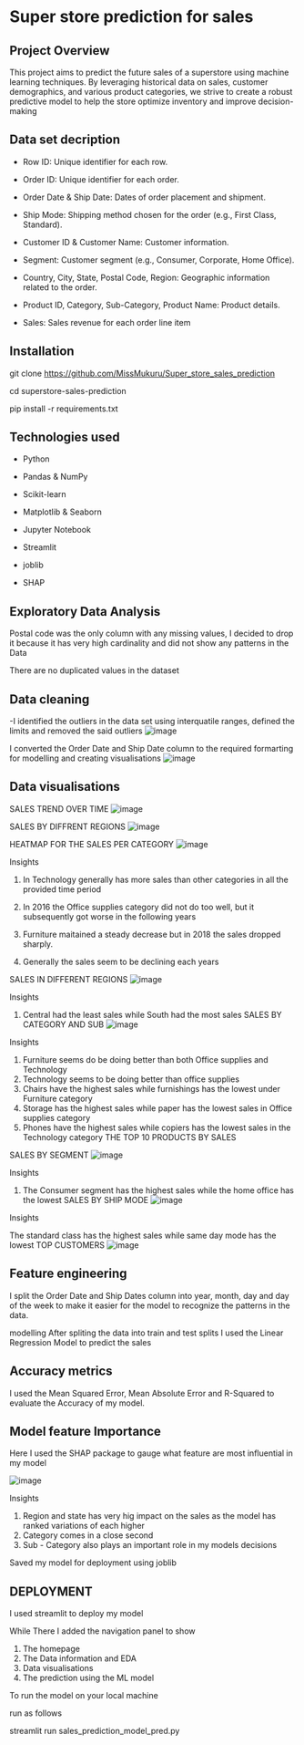 # Super store prediction for sales
## Project Overview

This project aims to predict the future sales of a superstore using machine learning techniques. 
By leveraging historical data on sales, customer demographics, and various product categories, we strive to create a robust predictive model to help the store optimize inventory and improve decision-making

## Data set decription
- Row ID: Unique identifier for each row.

- Order ID: Unique identifier for each order.

- Order Date & Ship Date: Dates of order placement and shipment.

- Ship Mode: Shipping method chosen for the order (e.g., First Class, Standard).

- Customer ID & Customer Name: Customer information.

- Segment: Customer segment (e.g., Consumer, Corporate, Home Office).

- Country, City, State, Postal Code, Region: Geographic information related to the order.

- Product ID, Category, Sub-Category, Product Name: Product details.

- Sales: Sales revenue for each order line item

## Installation
git clone https://github.com/MissMukuru/Super_store_sales_prediction

cd superstore-sales-prediction

pip install -r requirements.txt

## Technologies used
- Python

- Pandas & NumPy

- Scikit-learn

- Matplotlib & Seaborn

- Jupyter Notebook

- Streamlit

- joblib

- SHAP

## Exploratory Data Analysis
Postal code was the only column with any missing values, I decided to drop it because it has very high cardinality and did not show any patterns in the Data

There are no duplicated values in the dataset

## Data cleaning
-I identified the outliers in the data set using interquatile ranges, defined the limits and removed the said outliers
![image](https://github.com/user-attachments/assets/8ba976d1-081a-43a8-9cf7-a5639c95aca8)


I converted the Order Date and Ship Date column to the required formarting for modelling and creating visualisations
![image](https://github.com/user-attachments/assets/71cb854b-49e0-4f01-9fd1-026f0e7f9154)

## Data visualisations
SALES TREND OVER TIME
![image](https://github.com/user-attachments/assets/9dec56be-43a6-47ed-a021-de70053f8ba2)

SALES BY DIFFRENT REGIONS
![image](https://github.com/user-attachments/assets/f25edcda-e910-4f43-bc12-298b2836e231)

HEATMAP FOR THE SALES PER CATEGORY
![image](https://github.com/user-attachments/assets/292a9987-103e-44f9-981e-7e75d3a64d7c)

Insights

1. In Technology generally has more sales than other categories in all the provided time period

2. In 2016 the Office supplies category did not do too well, but it subsequently got worse in the following years

3. Furniture maitained a steady decrease but in 2018 the sales dropped sharply.

4. Generally the sales seem to be declining each years

SALES IN DIFFERENT REGIONS
![image](https://github.com/user-attachments/assets/b9280326-04d9-49a5-82d6-b502df97353c)

Insights

1. Central had the least sales while South had the most sales
SALES BY CATEGORY AND SUB
![image](https://github.com/user-attachments/assets/78269e2d-b5d8-41ce-ab7f-a1a99a4bd5fa)

Insights

1. Furniture seems do be doing better than both Office supplies and Technology
2. Technology seems to be doing better than office supplies
3. Chairs have the highest sales while furnishings has the lowest under Furniture category
4. Storage has the highest sales while paper has the lowest sales in Office supplies category
5. Phones have the highest sales while copiers has the lowest sales in the Technology category
THE TOP 10 PRODUCTS BY SALES

SALES BY SEGMENT
![image](https://github.com/user-attachments/assets/1296b996-e512-4598-ab6a-2eee4ff5ab69)

Insights

1. The Consumer segment has the highest sales while the home office has the lowest
SALES BY SHIP MODE
![image](https://github.com/user-attachments/assets/082705dc-41e3-4960-ac55-79714723efdb)

Insights

The standard class has the highest sales while same day mode has the lowest
TOP CUSTOMERS
![image](https://github.com/user-attachments/assets/5a13a59a-0543-4653-b074-9d9313f75f58)

## Feature engineering
I split the Order Date and Ship Dates column into year, month, day and day of the week to make it easier for the model to recognize the patterns in the data.

modelling After spliting the data into train and test splits I used the Linear Regression Model to predict the sales

## Accuracy metrics
I used the Mean Squared Error, Mean Absolute Error and R-Squared to evaluate the Accuracy of my model.

## Model feature Importance
Here I used the SHAP package to gauge what feature are most influential in my model

![image](https://github.com/user-attachments/assets/95573526-9fb3-44d8-95de-59601094bcb6)


Insights

1. Region and state has very hig impact on the sales as the model has ranked variations of each higher
2. Category comes in a close second
3. Sub - Category also plays an important role in my models decisions

Saved my model for deployment using joblib

## DEPLOYMENT
I used streamlit to deploy my model

While There I added the navigation panel to show

1. The homepage
2. The Data information and EDA
3. Data visualisations
4. The prediction using the ML model

To run the model on your local machine

run as follows

streamlit run sales_prediction_model_pred.py
